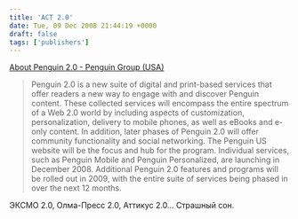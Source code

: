 ```yaml
---
title: 'АСТ 2.0'
date: Tue, 09 Dec 2008 21:44:19 +0000
draft: false
tags: ['publishers']
---
```


[About Penguin 2.0 - Penguin Group (USA)](http://us.penguingroup.com/static/pages/whatsnext/about.html)

> Penguin 2.0 is a new suite of digital and print-based services that offer readers a new way to engage with and discover Penguin content. These collected services will encompass the entire spectrum of a Web 2.0 world by including aspects of customization, personalization, delivery to mobile phones, as well as eBooks and e-only content. In addition, later phases of Penguin 2.0 will offer community functionality and social networking. The Penguin US website will be the focus and hub for the program. Individual services, such as Penguin Mobile and Penguin Personalized, are launching in December 2008. Additional Penguin 2.0 features and programs will be rolled out in 2009, with the entire suite of services being phased in over the next 12 months.

ЭКСМО 2.0, Олма-Пресс 2.0, Аттикус 2.0… Страшный сон.